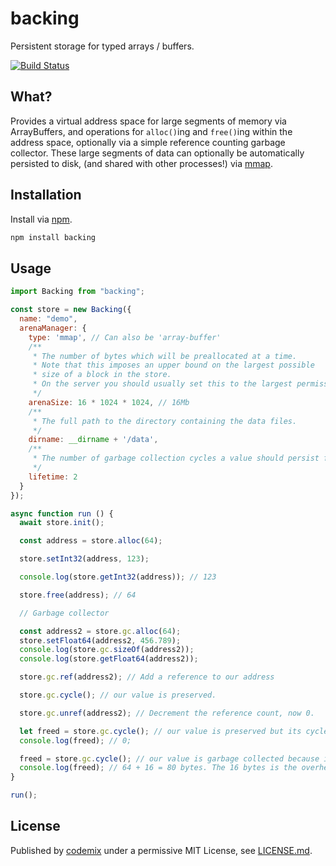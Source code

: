 # backing
Persistent storage for typed arrays / buffers.

[![Build Status](https://travis-ci.org/codemix/backing.svg?branch=master)](https://travis-ci.org/codemix/backing)

## What?
Provides a virtual address space for large segments of memory via ArrayBuffers, and operations for `alloc()`ing and `free()`ing
within the address space, optionally via a simple reference counting garbage collector.
These large segments of data can optionally be automatically persisted to disk, (and shared with other processes!) via [mmap](https://github.com/indutny/mmap.js).

## Installation

Install via [npm](https://npmjs.org/package/backing).
```sh
npm install backing
```

## Usage

```js
import Backing from "backing";

const store = new Backing({
  name: "demo",
  arenaManager: {
    type: 'mmap', // Can also be 'array-buffer'
    /**
     * The number of bytes which will be preallocated at a time.
     * Note that this imposes an upper bound on the largest possible
     * size of a block in the store.
     * On the server you should usually set this to the largest permissible value: 2Gb.
     */
    arenaSize: 16 * 1024 * 1024, // 16Mb
    /**
     * The full path to the directory containing the data files.
     */
    dirname: __dirname + '/data',
    /**
     * The number of garbage collection cycles a value should persist for until it is cleaned up.
     */
    lifetime: 2
  }
});

async function run () {
  await store.init();

  const address = store.alloc(64);

  store.setInt32(address, 123);

  console.log(store.getInt32(address)); // 123

  store.free(address); // 64

  // Garbage collector

  const address2 = store.gc.alloc(64);
  store.setFloat64(address2, 456.789);
  console.log(store.gc.sizeOf(address2));
  console.log(store.getFloat64(address2));

  store.gc.ref(address2); // Add a reference to our address

  store.gc.cycle(); // our value is preserved.

  store.gc.unref(address2); // Decrement the reference count, now 0.

  let freed = store.gc.cycle(); // our value is preserved but its cycle count is incremented.
  console.log(freed); // 0;

  freed = store.gc.cycle(); // our value is garbage collected because its cycle count reached 2.
  console.log(freed); // 64 + 16 = 80 bytes. The 16 bytes is the overhead of a garbage collectible block.
}

run();
```


## License

Published by [codemix](http://codemix.com/) under a permissive MIT License, see [LICENSE.md](./LICENSE.md).
